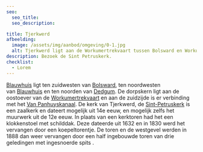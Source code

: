 ```yaml
---
seo:
  seo_title:
  seo_description:

title: Tjerkwerd
afbeelding:
  image: /assets/img/aanbod/omgeving/0-1.jpg
  alt: Tjerkwerd ligt aan de Workumertrekvaart tussen Bolsward en Workum
description: Bezoek de Sint Petruskerk.
checklist:
  - Lorem
---
```


[Blauwhuis](https://nl.wikipedia.org/wiki/Tjerkwerd)&nbsp;ligt ten zuidwesten van&nbsp;[Bolsward](https://nl.wikipedia.org/wiki/Bolsward), ten noordwesten van&nbsp;[Blauwhuis](<https://nl.wikipedia.org/wiki/Blauwhuis_(dorp)>)&nbsp;en ten noorden van&nbsp;[Dedgum](https://nl.wikipedia.org/wiki/Dedgum). De dorpskern ligt aan de oostoever van de&nbsp;[Workumertrekvaart](https://nl.wikipedia.org/wiki/Workumertrekvaart)&nbsp;en aan de zuidzijde is er verbinding met het&nbsp;[Van Panhuyskanaal](https://nl.wikipedia.org/wiki/Van_Panhuyskanaal). De kerk van Tjerkwerd, de&nbsp;[Sint-Petruskerk](<https://nl.wikipedia.org/wiki/Sint-Petruskerk_(Tjerkwerd)>)&nbsp;is een zaalkerk en dateert mogelijk uit 14e eeuw, en mogelijk zelfs het muurwerk uit de 12e eeuw. In plaats van een kerktoren had het een klokkenstoel met schilddak. Deze dateerde uit 1632 en in 1830 werd het vervangen door een koepeltorentje. De toren en de westgevel werden in 1888 dan weer vervangen door een half ingebouwde toren van drie geledingen met ingesnoerde spits .
